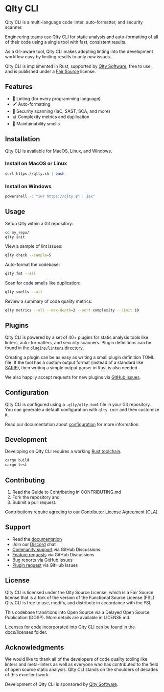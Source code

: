 # Qlty CLI

Qlty CLI is a multi-language code linter, auto-formatter, and security scanner.

Engineering teams use Qlty CLI for static analysis and auto-formatting of all of their code using a single tool with fast, consistent results.

As a Git-aware tool, Qlty CLI makes adopting linting into the development workflow easy by limiting results to only _new_ issues.

Qlty CLI is implemented in Rust, supported by [Qlty Software](https://qlty.sh), free to use, and is published under a [Fair Source](https://fair.io/) license.

## Features

- 🐞 Linting (for every programming language)
- 🖌️ Auto-formatting
- 🚨 Security scanning (IaC, SAST, SCA, and more)
- 📊 Complexity metrics and duplication
- 💩 Maintainability smells

## Installation

Qlty CLI is available for MacOS, Linux, and Windows.

### Install on MacOS or Linux

```bash
curl https://qlty.sh | bash
```

### Install on Windows

```bash
powershell -c "iwr https://qlty.sh | iex"
```

## Usage

Setup Qlty within a Git repository:

```bash
cd my_repo/
qlty init
```

View a sample of lint issues:

```bash
qlty check --sample=5
```

Auto-format the codebase:

```bash
qlty fmt --all
```

Scan for code smells like duplication:

```bash
qlty smells --all
```

Review a summary of code quality metrics:

```bash
qlty metrics --all --max-depth=2 --sort complexity --limit 10
```

## Plugins

Qlty CLI is powered by a set of 40+ plugins for static analysis tools like linters, auto-formatters, and security scanners. Plugin definitions can be found in the [`plugins/linters` directory](https://github.com/qltysh/qlty/tree/main/qlty-plugins/plugins/linters/).

Creating a plugin can be as easy as writing a small plugin definition TOML file. If the tool has a custom output format (instead of a standard like [SARIF](https://sarifweb.azurewebsites.net/)), then writing a simple output parser in Rust is also needed.

We also happily accept requests for new plugins via [GitHub issues](https://github.com/qltysh/qlty/issues/new/choose).

## Configuration

Qlty CLI is configured using a `.qlty/qlty.toml` file in your Git repository. You can generate a default configuration with `qlty init` and then customize it.

Read our documentation about [configuration](https://docs.qlty.sh/analysis-configuration) for more information.

## Development

Developing on Qlty CLI requires a working [Rust toolchain](https://rustup.rs/).

```bash
cargo build
cargo test
```

## Contributing

1. Read the Guide to Contributing in CONTRIBUTING.md
2. Fork the repository and
3. Submit a pull request.

Contributions require agreeing to our [Contributor License Agreement](https://gist.github.com/brynary/00d59e41ffd852636a2f8a8f5f5aa69b) (CLA).

## Support

- Read the [documentation](https://docs.qlty.sh)
- Join our [Discord](https://qlty.sh/discord) chat
- [Community support](https://github.com/orgs/qltysh/discussions/categories/q-a) via GitHub Discussions
- [Feature requests](https://github.com/orgs/qltysh/discussions/categories/feedback) via GitHub Discussions
- [Bug reports](https://github.com/qltysh/qlty/issues/new/choose) via GitHub Issues
- [Plugin request](https://github.com/qltysh/qlty/issues/new/choose) via GitHub Issues

## License

Qlty CLI is licensed under the Qlty Source License, which is a Fair Source license that is a fork of the version of the Functional Source License (FSL). Qlty CLI is free to use, modify, and distribute in accordance with the FSL.

This codebase transitions into Open Source via a Delayed Open Source Publication (DOSP). More details are available in LICENSE.md.

Licenses for code incorporated into Qlty CLI can be found in the docs/licenses folder.

## Acknowledgments

We would like to thank all of the developers of code quality tooling like linters and meta-linters as well as everyone who has contributed to the field of open source static analysis. Qlty CLI stands on the shoulders of decades of this excellent work.

Development of Qlty CLI is sponsored by [Qlty Software](https://qlty.sh).
